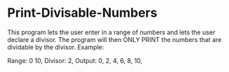 # Print-Divisable-Numbers
  This program lets the user enter in a range of numbers and lets the user declare a divisor. The program will then ONLY PRINT the numbers that are dividable by the 
  divisor. Example:
  
  Range: 0 10,
  Divisor: 2,
  Output: 0, 2, 4, 6, 8, 10,
